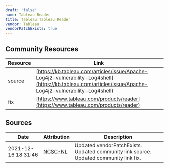 ```yaml
---
draft: 'false'
name: Tableau Reader
title: Tableau Tableau Reader
vendor: Tableau
vendorPatchExists: true
---
```



## Community Resources
| Resource | Link |
| --- | --- |
| source | [https://kb.tableau.com/articles/issue/Apache-Log4j2-vulnerability-Log4shell](https://kb.tableau.com/articles/issue/Apache-Log4j2-vulnerability-Log4shell) |
| fix | [https://www.tableau.com/products/reader](https://www.tableau.com/products/reader) |


## Sources
| Date | Attribution | Description |
| --- | --- | --- |
| 2021-12-16 18:31:46 | [NCSC-NL](https://github.com/NCSC-NL/log4shell/blob/main/software/README.md) | Updated vendorPatchExists. Updated community link source. Updated community link fix.  |
